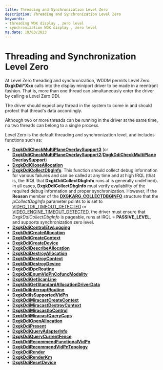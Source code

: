 ```yaml
---
title: Threading and Synchronization Level Zero
description: Threading and Synchronization Level Zero
keywords:
- threading WDK display , zero level
- synchronization WDK display , zero level
ms.date: 10/03/2023
---
```


# Threading and Synchronization Level Zero

At Level Zero threading and synchronization, WDDM permits Level Zero **DxgkDdi*Xxx** calls into the display miniport driver to be made in a reentrant fashion. That is, more than one thread can simultaneously enter the driver by calling a Level Zero DDI.

The driver should expect any thread in the system to come in and should protect that thread's data accordingly.

Although two or more threads can be running in the driver at the same time, no two threads can belong to a single process.

Level Zero is the default threading and synchronization level, and includes functions such as:

* [**DxgkDdiCheckMultiPlaneOverlaySupport3**](/windows-hardware/drivers/ddi/d3dkmddi/nc-d3dkmddi-dxgkddi_checkmultiplaneoverlaysupport3) (or [**DxgkDdiCheckMultiPlaneOverlaySupport2**](/windows-hardware/drivers/ddi/d3dkmddi/nc-d3dkmddi-dxgkddi_checkmultiplaneoverlaysupport2)/[**DxgkDdiCheckMultiPlaneOverlaySupport**](/windows-hardware/drivers/ddi/d3dkmddi/nc-d3dkmddi-dxgkddi_checkmultiplaneoverlaysupport))
* [**DxgkDdiCloseAllocation**](/windows-hardware/drivers/ddi/d3dkmddi/nc-d3dkmddi-dxgkddi_closeallocation)
* [**DxgkDdiCollectDbgInfo**](/windows-hardware/drivers/ddi/d3dkmddi/nc-d3dkmddi-dxgkddi_collectdbginfo). This function should collect debug information for various failures and can be called at any time and at high IRQL (that is, the IRQL that **DxgkDdiCollectDbgInfo** runs at is generally undefined). In all cases, **DxgkDdiCollectDbgInfo** must verify availability of the required debug information and proper synchronization. However, if the **Reason** member of the [**DXGKARG_COLLECTDBGINFO**](/windows-hardware/drivers/ddi/d3dkmddi/ns-d3dkmddi-_dxgkarg_collectdbginfo) structure that the *pCollectDbgInfo* parameter points to is set to [VIDEO_TDR_TIMEOUT_DETECTED](../debugger/bug-check-code-reference2.md) or [VIDEO_ENGINE_TIMEOUT_DETECTED](../debugger/bug-check-code-reference2.md), the driver must ensure that *DxgkDdiCollectDbgInfo* is pageable, runs at IRQL = **PASSIVE_LEVEL**, and supports synchronization zero level.
* [**DxgkDdiControlEtwLogging**](/windows-hardware/drivers/ddi/dispmprt/nc-dispmprt-dxgkddi_control_etw_logging)
* [**DxgkDdiCreateAllocation**](/windows-hardware/drivers/ddi/d3dkmddi/nc-d3dkmddi-dxgkddi_createallocation)
* [**DxgkDdiCreateContext**](/windows-hardware/drivers/ddi/d3dkmddi/nc-d3dkmddi-dxgkddi_createcontext)
* [**DxgkDdiCreateDevice**](/windows-hardware/drivers/ddi/d3dkmddi/nc-d3dkmddi-dxgkddi_createdevice)
* [**DxgkDdiDescribeAllocation**](/windows-hardware/drivers/ddi/d3dkmddi/nc-d3dkmddi-dxgkddi_describeallocation)
* [**DxgkDdiDestroyAllocation**](/windows-hardware/drivers/ddi/d3dkmddi/nc-d3dkmddi-dxgkddi_destroyallocation)
* [**DxgkDdiDestroyContext**](/windows-hardware/drivers/ddi/d3dkmddi/nc-d3dkmddi-dxgkddi_destroycontext)
* [**DxgkDdiDestroyDevice**](/windows-hardware/drivers/ddi/d3dkmddi/nc-d3dkmddi-dxgkddi_destroydevice)
* [**DxgkDdiDpcRoutine**](/windows-hardware/drivers/ddi/dispmprt/nc-dispmprt-dxgkddi_dpc_routine)
* [**DxgkDdiEnumVidPnCofuncModality**](/windows-hardware/drivers/ddi/d3dkmddi/nc-d3dkmddi-dxgkddi_enumvidpncofuncmodality)
* [**DxgkDdiGetScanLine**](/windows-hardware/drivers/ddi/d3dkmddi/nc-d3dkmddi-dxgkddi_getscanline)
* [**DxgkDdiGetStandardAllocationDriverData**](/windows-hardware/drivers/ddi/d3dkmddi/nc-d3dkmddi-dxgkddi_getstandardallocationdriverdata)
* [**DxgkDdiInterruptRoutine**](/windows-hardware/drivers/ddi/dispmprt/nc-dispmprt-dxgkddi_interrupt_routine)
* [**DxgkDdiIsSupportedVidPn**](/windows-hardware/drivers/ddi/d3dkmddi/nc-d3dkmddi-dxgkddi_issupportedvidpn)
* [**DxgkDdiMiracastCreateContext**](/windows-hardware/drivers/ddi/dispmprt/nc-dispmprt-dxgkddi_miracast_create_context)
* [**DxgkDdiMiracastDestroyContext**](/windows-hardware/drivers/ddi/dispmprt/nc-dispmprt-dxgkddi_miracast_destroy_context)
* [**DxgkDdiMiracastIoControl**](/windows-hardware/drivers/ddi/dispmprt/nc-dispmprt-dxgkddi_miracast_handle_io_control)
* [**DxgkDdiMiracastQueryCaps**](/windows-hardware/drivers/ddi/dispmprt/nc-dispmprt-dxgkddi_miracast_query_caps)
* [**DxgkDdiOpenAllocation**](/windows-hardware/drivers/ddi/d3dkmddi/nc-d3dkmddi-dxgkddi_openallocationinfo)
* [**DxgkDdiPresent**](/windows-hardware/drivers/ddi/d3dkmddi/nc-d3dkmddi-dxgkddi_present)
* [**DxgkDdiQueryAdapterInfo**](/windows-hardware/drivers/ddi/d3dkmddi/nc-d3dkmddi-dxgkddi_queryadapterinfo)
* [**DxgkDdiQueryCurrentFence**](/windows-hardware/drivers/ddi/d3dkmddi/nc-d3dkmddi-dxgkddi_querycurrentfence)
* [**DxgkDdiRecommendFunctionalVidPn**](/windows-hardware/drivers/ddi/d3dkmddi/nc-d3dkmddi-dxgkddi_recommendfunctionalvidpn)
* [**DxgkDdiRecommendVidPnTopology**](/windows-hardware/drivers/ddi/d3dkmddi/nc-d3dkmddi-dxgkddi_recommendvidpntopology)
* [**DxgkDdiRender**](/windows-hardware/drivers/ddi/d3dkmddi/nc-d3dkmddi-dxgkddi_render)
* [**DxgkDdiRenderKm**](/windows-hardware/drivers/ddi/d3dkmddi/nc-d3dkmddi-dxgkddi_renderkm)
* [**DxgkDdiResetDevice**](/windows-hardware/drivers/ddi/dispmprt/nc-dispmprt-dxgkddi_reset_device)
